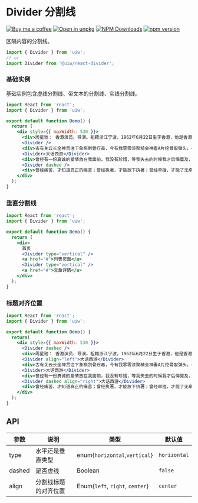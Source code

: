 Divider 分割线
===

[![Buy me a coffee](https://img.shields.io/badge/Buy%20me%20a%20coffee-048754?logo=buymeacoffee)](https://jaywcjlove.github.io/#/sponsor)
[![Open in unpkg](https://img.shields.io/badge/Open%20in-unpkg-blue)](https://uiwjs.github.io/npm-unpkg/#/pkg/@uiw/react-divider/file/README.md)
[![NPM Downloads](https://img.shields.io/npm/dm/@uiw/react-divider.svg?style=flat)](https://www.npmjs.com/package/@uiw/react-divider)
[![npm version](https://img.shields.io/npm/v/@uiw/react-divider.svg?label=@uiw/react-divider)](https://npmjs.com/@uiw/react-divider)

区隔内容的分割线。

```jsx
import { Divider } from 'uiw';
// or
import Divider from '@uiw/react-divider';
```

### 基础实例

基础实例包含虚线分割线、带文本的分割线、实线分割线。

```jsx mdx:preview&bg=#fff
import React from 'react';
import { Divider } from 'uiw';

export default function Demo() {
  return (
    <div style={{ maxWidth: 530 }}>
      <div>周星驰： 香港演员、导演。祖籍浙江宁波，1962年6月22日生于香港，他是香港最为重要的喜剧片演员与编导之一。中学毕业以后考入香港无线电视台艺员训练班的夜间部。结业后成为无线艺人，最初曾在《香城浪子》《射雕英雄传》等剧集中担任临时演员。</div>
      <Divider />
      <div>古有关云长全神贯注下象棋刮骨疗毒，今有我零零漆聚精会神看A片挖骨取弹头。</div>
      <Divider>大话西游</Divider>
      <div>曾经有一份真诚的爱情放在我面前，我没有珍惜，等我失去的时候我才后悔莫及，人世间最痛苦的事莫过于此。 如果上天能够给我一个再来一次的机会，我会对那个女孩子说三个字：我爱你。 如果非要在这份爱上加上一个期限，我希望是…… 一万年</div>
      <Divider dashed />
      <div>曾经痛苦，才知道真正的痛苦；曾经执著，才能放下执著；曾经牵挂，才能了无牵挂。</div>
    </div>
  );
}
```

### 垂直分割线

```jsx mdx:preview&bg=#fff
import React from 'react';
import { Divider } from 'uiw';

export default function Demo() {
  return (
    <div>
      首页
      <Divider type="vertical" />
      <a href="#">列表页面</a>
      <Divider type="vertical" />
      <a href="#">文章详情</a>
    </div>
  );
}
```

### 标题对齐位置

```jsx mdx:preview&bg=#fff
import React from 'react';
import { Divider } from 'uiw';

export default function Demo() {
  return(
    <div style={{ maxWidth: 530 }}>
      <Divider dashed />
      <div>周星驰： 香港演员、导演。祖籍浙江宁波，1962年6月22日生于香港，他是香港最为重要的喜剧片演员与编导之一。中学毕业以后考入香港无线电视台艺员训练班的夜间部。结业后成为无线艺人，最初曾在《香城浪子》《射雕英雄传》等剧集中担任临时演员。</div>
      <Divider align="left">大话西游</Divider>
      <div>古有关云长全神贯注下象棋刮骨疗毒，今有我零零漆聚精会神看A片挖骨取弹头。</div>
      <Divider>大话西游</Divider>
      <div>曾经有一份真诚的爱情放在我面前，我没有珍惜，等我失去的时候我才后悔莫及，人世间最痛苦的事莫过于此。</div>
      <Divider dashed align="right">大话西游</Divider>
      <div>曾经痛苦，才知道真正的痛苦；曾经执著，才能放下执著；曾经牵挂，才能了无牵挂。</div>
    </div>
  );
}
```

## API

| 参数 | 说明 | 类型 | 默认值 |
|--------- |-------- |--------- |-------- |
| type | 水平还是垂直类型 | enum{`horizontal`,`vertical`}	| `horizontal` |
| dashed | 是否虚线 |	Boolean	| `false` |
| align | 分割线标题的对齐位置 | Enum{`left`, `right`, `center`}	| `center` |
